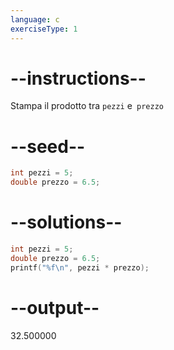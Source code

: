 ```yaml
---
language: c
exerciseType: 1
---
```


# --instructions--

Stampa il prodotto tra `pezzi` e` prezzo`

# --seed--

```c
int pezzi = 5;
double prezzo = 6.5;
```

# --solutions--

```c
int pezzi = 5;
double prezzo = 6.5;
printf("%f\n", pezzi * prezzo);
```

# --output--

32.500000
